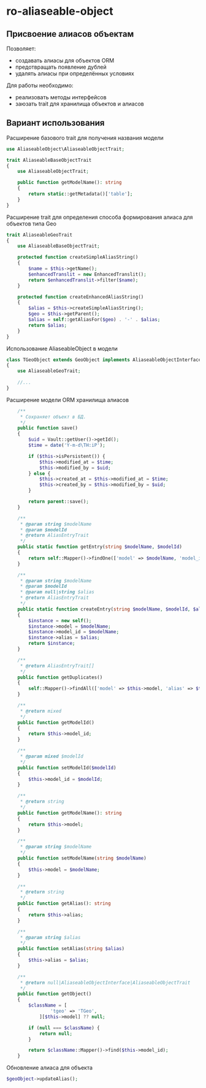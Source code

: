 # ro-aliaseable-object

## Присвоение алиасов объектам

Позволяет:
- создавать алиасы для объектов ORM
- предотвращать появление дублей
- удалять алиасы при определённых условиях

Для работы необходимо:
- реализовать методы интерфейсов
- заюзать trait для хранилища объектов и алиасов

## Вариант использования

Расширение базового trait для получения названия модели
```php
use AliaseableObject\AliaseableObjectTrait;

trait AliaseableBaseObjectTrait
{
    use AliaseableObjectTrait;

    public function getModelName(): string
    {
        return static::getMetadata()['table'];
    }
}
```

Расширение trait для определения способа формирования алиаса для объектов типа Geo
```php
trait AliaseableGeoTrait
{
    use AliaseableBaseObjectTrait;

    protected function createSimpleAliasString()
    {
        $name = $this->getName();
        $enhancedTranslit = new EnhancedTranslit();
        return $enhancedTranslit->filter($name);
    }

    protected function createEnhancedAliasString()
    {
        $alias = $this->createSimpleAliasString();
        $geo = $this->getParent();
        $alias = self::getAliasFor($geo) . '-' . $alias;
        return $alias;
    }
}
```

Использование AliaseableObject в модели
```php
class TGeoObject extends GeoObject implements AliaseableObjectInterface
{
    use AliaseableGeoTrait;
    
    //...
}    
```

Расширение модели ORM хранилища алиасов
```php
    /**
     * Сохраняет объект в БД.
     */
    public function save()
    {
        $uid = Vault::getUser()->getId();
        $time = date('Y-m-d\TH:iP');

        if ($this->isPersistent()) {
            $this->modified_at = $time;
            $this->modified_by = $uid;
        } else {
            $this->created_at = $this->modified_at = $time;
            $this->created_by = $this->modified_by = $uid;
        }

        return parent::save();
    }

    /**
     * @param string $modelName
     * @param $modelId
     * @return AliasEntryTrait
     */
    public static function getEntry(string $modelName, $modelId)
    {
        return self::Mapper()->findOne(['model' => $modelName, 'model_id' => $modelId]);
    }

    /**
     * @param string $modelName
     * @param $modelId
     * @param null|string $alias
     * @return AliasEntryTrait
     */
    public static function createEntry(string $modelName, $modelId, $alias = null)
    {
        $instance = new self();
        $instance->model = $modelName;
        $instance->model_id = $modelName;
        $instance->alias = $alias;
        return $instance;
    }

    /**
     * @return AliasEntryTrait[]
     */
    public function getDuplicates()
    {
        self::Mapper()->findAll(['model' => $this->model, 'alias' => $this->alias]);
    }

    /**
     * @return mixed
     */
    public function getModelId()
    {
        return $this->model_id;
    }

    /**
     * @param mixed $modelId
     */
    public function setModelId($modelId)
    {
        $this->model_id = $modelId;
    }

    /**
     * @return string
     */
    public function getModelName(): string
    {
        return $this->model;
    }

    /**
     * @param string $modelName
     */
    public function setModelName(string $modelName)
    {
        $this->model = $modelName;
    }

    /**
     * @return string
     */
    public function getAlias(): string
    {
        return $this->alias;
    }

    /**
     * @param string $alias
     */
    public function setAlias(string $alias)
    {
        $this->alias = $alias;
    }

    /**
     * @return null|AliaseableObjectInterface|AliaseableObjectTrait
     */
    public function getObject()
    {
        $className = [
                'tgeo' => 'TGeo',
            ][$this->model] ?? null;

        if (null === $className) {
            return null;
        }

        return $className::Mapper()->find($this->model_id);
    }
```

Обновление алиаса для объекта
```php
$geoObject->updateAlias();
```
